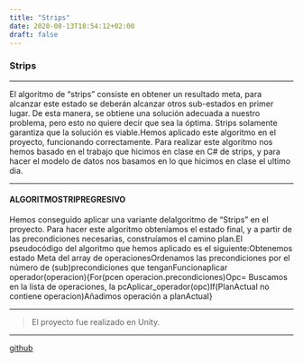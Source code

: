 ```yaml
---
title: "Strips"
date: 2020-08-13T18:54:12+02:00
draft: false
---
```


### Strips

------------


El algoritmo de “strips” consiste en obtener un resultado meta, para alcanzar este estado se deberán alcanzar otros sub-estados en primer lugar. De esta manera, se obtiene una solución adecuada a nuestro problema, pero esto no quiere decir que sea la óptima. Strips solamente garantiza que la solución es viable.Hemos aplicado este algoritmo en el proyecto, funcionando correctamente. Para realizar este algoritmo nos hemos basado en el trabajo que hicimos en clase en C# de strips, y para hacer el modelo de datos nos basamos en lo que hicimos en clase el ultimo dia.

------------

#### ALGORITMOSTRIPREGRESIVO
Hemos conseguido aplicar una variante delalgoritmo de “Strips” en el proyecto. Para hacer este  algoritmo  obteníamos  el  estado  final,  y  a  partir  de  las  precondiciones  necesarias, construíamos el camino plan.El pseudocódigo del algoritmo que hemos aplicado es el siguiente:Obtenemos estado Meta del array de operacionesOrdenamos las precondiciones por el número de (sub)precondiciones que tenganFuncionaplicar operador(operacion){For(pcen operacion.precondiciones)Opc= Buscamos en la lista de operaciones, la pcAplicar_operador(opc)If(PlanActual no contiene operacion)Añadimos operación a planActual}

------------

>El proyecto fue realizado en Unity.

------------


[github](https://github.com/JorgeBarcena3/Strips-algorithm-IA "github")
